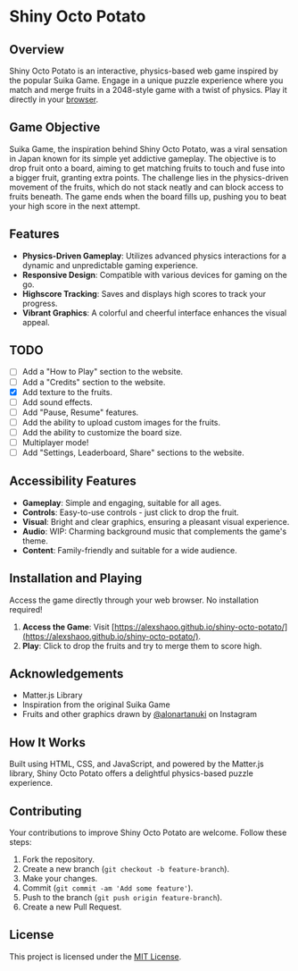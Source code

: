 # Shiny Octo Potato

## Overview
Shiny Octo Potato is an interactive, physics-based web game inspired by the popular Suika Game. Engage in a unique puzzle experience where you match and merge fruits in a 2048-style game with a twist of physics. Play it directly in your [browser](https://alexshaoo.github.io/shiny-octo-potato/).

## Game Objective

Suika Game, the inspiration behind Shiny Octo Potato, was a viral sensation in Japan known for its simple yet addictive gameplay. The objective is to drop fruit onto a board, aiming to get matching fruits to touch and fuse into a bigger fruit, granting extra points. The challenge lies in the physics-driven movement of the fruits, which do not stack neatly and can block access to fruits beneath. The game ends when the board fills up, pushing you to beat your high score in the next attempt.

## Features

- **Physics-Driven Gameplay**: Utilizes advanced physics interactions for a dynamic and unpredictable gaming experience.
- **Responsive Design**: Compatible with various devices for gaming on the go.
- **Highscore Tracking**: Saves and displays high scores to track your progress.
- **Vibrant Graphics**: A colorful and cheerful interface enhances the visual appeal.

## TODO

- [ ] Add a "How to Play" section to the website.
- [ ] Add a "Credits" section to the website.
- [x] Add texture to the fruits.
- [ ] Add sound effects.
- [ ] Add "Pause, Resume" features.
- [ ] Add the ability to upload custom images for the fruits.
- [ ] Add the ability to customize the board size.
- [ ] Multiplayer mode!
- [ ] Add "Settings, Leaderboard, Share" sections to the website.

## Accessibility Features

- **Gameplay**: Simple and engaging, suitable for all ages.
- **Controls**: Easy-to-use controls - just click to drop the fruit.
- **Visual**: Bright and clear graphics, ensuring a pleasant visual experience.
- **Audio**: WIP: Charming background music that complements the game's theme.
- **Content**: Family-friendly and suitable for a wide audience.

## Installation and Playing

Access the game directly through your web browser. No installation required!

1. **Access the Game**: Visit [https://alexshaoo.github.io/shiny-octo-potato/](https://alexshaoo.github.io/shiny-octo-potato/).
2. **Play**: Click to drop the fruits and try to merge them to score high.

## Acknowledgements

- Matter.js Library
- Inspiration from the original Suika Game
- Fruits and other graphics drawn by [@alonartanuki](https://www.instagram.com/alonartanuki/) on Instagram

## How It Works

Built using HTML, CSS, and JavaScript, and powered by the Matter.js library, Shiny Octo Potato offers a delightful physics-based puzzle experience.

## Contributing

Your contributions to improve Shiny Octo Potato are welcome. Follow these steps:

1. Fork the repository.
2. Create a new branch (`git checkout -b feature-branch`).
3. Make your changes.
4. Commit (`git commit -am 'Add some feature'`).
5. Push to the branch (`git push origin feature-branch`).
6. Create a new Pull Request.

## License

This project is licensed under the [MIT License](LICENSE).
